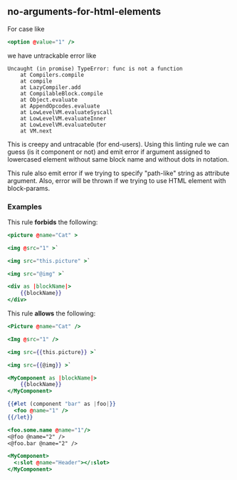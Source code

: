 ## no-arguments-for-html-elements

For case like

```hbs
<option @value="1" />
```

we have untrackable error like

```
Uncaught (in promise) TypeError: func is not a function
    at Compilers.compile
    at compile
    at LazyCompiler.add
    at CompilableBlock.compile
    at Object.evaluate
    at AppendOpcodes.evaluate
    at LowLevelVM.evaluateSyscall
    at LowLevelVM.evaluateInner
    at LowLevelVM.evaluateOuter
    at VM.next
```

This is creepy and untracable (for end-users).
Using this linting rule we can guess (is it component or not) and emit error if argument assigned to lowercased element without same block name and without dots in notation.

This rule also emit error if we trying to specify "path-like" string as attribute argument.
Also, error will be thrown if we trying to use HTML element with block-params.

### Examples

This rule **forbids** the following:

```hbs
<picture @name="Cat" >
```

```hbs
<img @src="1" >`
```

```hbs
<img src="this.picture" >`
```

```hbs
<img src="@img" >`
```

```hbs
<div as |blockName|>
    {{blockName}}
</div>
```

This rule **allows** the following:

```hbs
<Picture @name="Cat" />
```

```hbs
<Img @src="1" />
```

```hbs
<img src={{this.picture}} >`
```

```hbs
<img src={{@img}} >`
```

```hbs
<MyComponent as |blockName|>
    {{blockName}}
</MyComponent>
```

```hbs
{{#let (component "bar" as |foo|}}
  <foo @name="1" />
{{/let}}
```

```hbs
<foo.some.name @name="1"/>
<@foo @name="2" />
<@foo.bar @name="2" />
```

```hbs
<MyComponent>
  <:slot @name="Header"></:slot>
</MyComponent>
```
